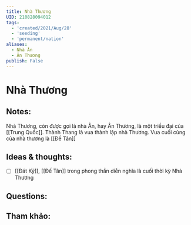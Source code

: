 ```yaml
---
title: Nhà Thương
UID: 210828094012
tags:
  - 'created/2021/Aug/28'
  - 'seeding'
  - 'permanent/nation'
aliases:
  - Nhà Ân
  - Ân Thương
publish: False
---
```

# Nhà Thương

## Notes:
Nhà Thương, còn được gọi là nhà Ân, hay Ân Thương, là một triều đại của [[Trung Quốc]].
Thành Thang là vua thành lập nhà Thương. Vua cuối cùng của nhà thương là [[Đế Tân]]

## Ideas & thoughts:
- [ ] [[Đát Kỷ]], [[Đế Tân]] trong phong thần diễn nghĩa là cuối thời kỳ Nhà Thương

## Questions:


## Tham khảo:
